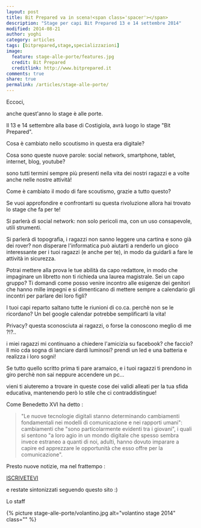 ```yaml
---
layout: post
title: Bit Prepared va in scena!<span class='spacer'></span>
description: "Stage per capi Bit Prepared 13 e 14 settembre 2014"
modified: 2014-08-21
author: yoghi
category: articles
tags: [bitprepared,stage,specializzazioni]
image:
  feature: stage-alle-porte/features.jpg
  credit: Bit Prepared
  creditlink: http://www.bitprepared.it
comments: true
share: true
permalink: /articles/stage-alle-porte/
---
```


Eccoci, 

anche quest'anno lo stage &egrave; alle porte. 

Il 13 e 14 settembre alla base di Costigiola, avrà luogo lo stage "Bit Prepared".

Cosa è cambiato nello scoutismo in questa era digitale? 

Cosa sono queste nuove parole: social network, smartphone, tablet, internet, blog, youtube?

sono tutti termini sempre più presenti nella vita dei nostri ragazzi e a volte anche nelle nostre attività!

Come è cambiato il modo di fare scoutismo, grazie a tutto questo?

Se vuoi approfondire e confrontarti su questa rivoluzione allora hai trovato lo stage che fa per te!

Si parlerà di social network: non solo pericoli ma, con un uso consapevole, utili strumenti. 

Si parlerà di topografia, i ragazzi non sanno leggere una cartina e sono già dei rover? non disperare l'informatica può aiutarti a renderlo un gioco interessante per i tuoi ragazzi (e anche per te), in modo da guidarli a fare le attività in sicurezza. 

Potrai mettere alla prova le tue abilità da capo redattore, in modo che impaginare un libretto non ti richieda una laurea magistrale. Sei un capo gruppo? Ti domandi come posso venire incontro alle esigenze dei genitori che hanno mille impegni e si dimenticano di mettere sempre a calendario gli incontri per parlare dei loro figli? 

I tuoi capi reparto saltano tutte le riunioni di co.ca. perchè non se le ricordano? Un bel google calendar potrebbe semplificarti la vita! 

Privacy? questa sconosciuta ai ragazzi, o forse la conoscono meglio di me ?!?.. 

i miei ragazzi mi continuano a chiedere l'amicizia su facebook? che faccio? Il mio cda sogna di lanciare dardi luminosi? prendi un led e una batteria e realizza i loro sogni!

Se tutto quello scritto prima ti pare aramaico, e i tuoi ragazzi ti prendono in giro perchè non sai neppure accendere un pc... 

vieni ti aiuteremo a trovare in queste cose dei validi alleati per la tua sfida educativa, mantenendo però lo stile che ci contraddistingue!

Come Benedetto XVI ha detto : 

> "Le nuove tecnologie digitali stanno determinando cambiamenti fondamentali nei modelli di comunicazione e nei rapporti umani": cambiamenti che "sono particolarmente evidenti tra i giovani", i quali si sentono "a loro agio in un mondo digitale che spesso sembra invece estraneo a quanti di noi, adulti, hanno dovuto imparare a capire ed apprezzare le opportunità che esso offre per la comunicazione".

Presto nuove notizie, ma nel frattempo :  


[ISCRIVETEVI](https://eventi.agesci.org/eventi/servlet/Eventi?handlerID=View&methodID=view&siteID=CO-2014-34-A&xslID=RegistrationStart)


e restate sintonizzati seguendo questo sito :)

Lo staff

{% picture stage-alle-porte/volantino.jpg alt="volantino stage 2014" class="" %}



